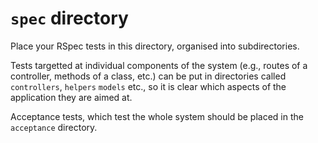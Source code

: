# `spec` directory

Place your RSpec tests in this directory, organised into subdirectories.

Tests targetted at individual components of the system (e.g., routes of a
controller, methods of a class, etc.) can be put in directories called
`controllers`, `helpers` `models` etc., so it is clear which aspects of the application
they are aimed at.

Acceptance tests, which test the whole system should be placed in the
`acceptance` directory.
